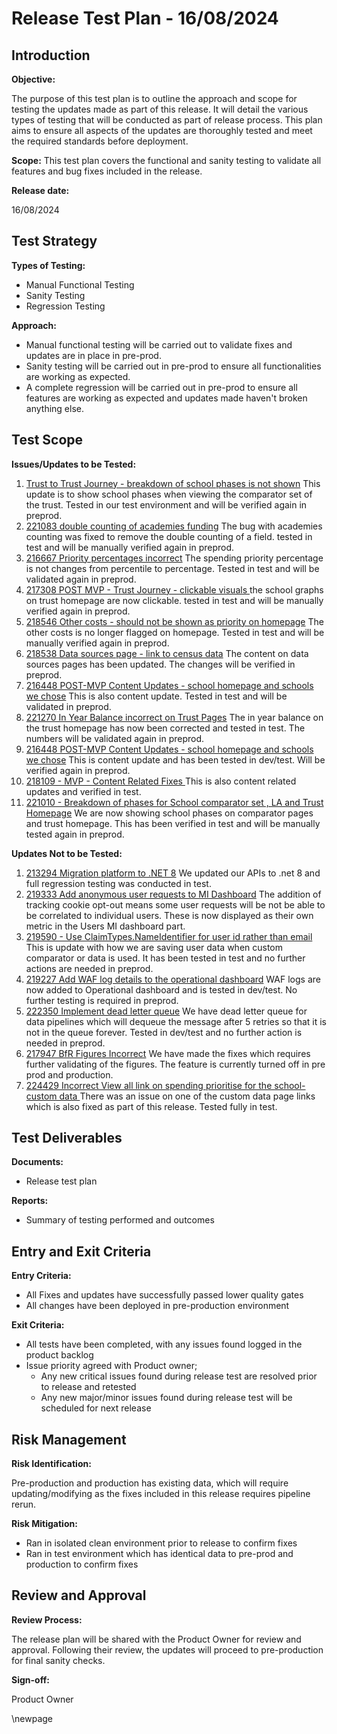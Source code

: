 ﻿# Release Test Plan - 16/08/2024

## Introduction
**Objective:**

The purpose of this test plan is to outline the approach and scope for testing the updates made as part of this release. It will detail the various types of testing that will be conducted as part of release process.  This plan aims to ensure all aspects of the updates are thoroughly tested and meet the required standards before deployment.

**Scope:**
This test plan covers the functional and sanity testing to validate all features and bug fixes included in the release.

**Release date:** 

16/08/2024

## Test Strategy
**Types of Testing:**

- Manual Functional Testing
- Sanity Testing
- Regression Testing

**Approach:**

- Manual functional testing will be carried out to validate fixes and updates are in place in pre-prod.
- Sanity testing will be carried out in pre-prod to ensure all functionalities are working as expected.
- A complete regression will be carried out in pre-prod to ensure all features are working as expected and updates made haven't broken anything else. 

## Test Scope
**Issues/Updates to be Tested:**

1. [Trust to Trust Journey - breakdown of school phases is not shown](https://dev.azure.com/dfe-ssp/s198-DfE-Benchmarking-service/_workitems/edit/217226) This update is to show school phases when viewing the comparator set of the trust. Tested in our test environment and will be verified again in preprod.
2. [221083 double counting of academies funding](https://dev.azure.com/dfe-ssp/s198-DfE-Benchmarking-service/_workitems/edit/221083) The bug with academies counting was fixed to remove the double counting of a field. tested in test and will be manually verified again in preprod. 
3. [216667 Priority percentages incorrect](https://dev.azure.com/dfe-ssp/s198-DfE-Benchmarking-service/_workitems/edit/216667) The spending priority percentage is not changes from percentile to percentage. Tested in test and will be validated again in preprod. 
4. [217308 POST MVP - Trust Journey - clickable visuals ](https://dev.azure.com/dfe-ssp/s198-DfE-Benchmarking-service/_workitems/edit/217308) the school graphs on trust homepage are now clickable. tested in test and will be manually verified again in preprod. 
5. [218546 Other costs - should not be shown as priority on homepage](https://dev.azure.com/dfe-ssp/s198-DfE-Benchmarking-service/_workitems/edit/218546) The other costs is no longer flagged on homepage. Tested in test and will be manually verified again in preprod. 
6. [218538 Data sources page - link to census data](https://dev.azure.com/dfe-ssp/s198-DfE-Benchmarking-service/_workitems/edit/218538) The content on data sources pages has been updated. The changes will be verified in preprod. 
7. [216448 POST-MVP Content Updates - school homepage and schools we chose](https://dev.azure.com/dfe-ssp/s198-DfE-Benchmarking-service/_workitems/edit/216448) This is also content update. Tested in test and will be validated in preprod. 
8. [221270 In Year Balance incorrect on Trust Pages](https://dev.azure.com/dfe-ssp/s198-DfE-Benchmarking-service/_workitems/edit/221270) The in year balance on the trust homepage has now been corrected and tested in test. The numbers will be validated again in preprod. 
9. [216448 POST-MVP Content Updates - school homepage and schools we chose](https://dev.azure.com/dfe-ssp/s198-DfE-Benchmarking-service/_workitems/edit/216448) This is content update and has been tested in dev/test. Will be verified again in preprod. 
10. [218109 - MVP - Content Related Fixes ](https://dfe-ssp.visualstudio.com/s198-DfE-Benchmarking-service/_workitems/edit/218109) This is also content related updates and verified in test. 
11. [221010 - Breakdown of phases for School comparator set , LA and Trust Homepage](https://dev.azure.com/dfe-ssp/s198-DfE-Benchmarking-service/_workitems/edit/221010) We are now showing school phases on comparator pages and trust homepage. This has been verified in test and will be manually tested again in preprod. 

**Updates Not to be Tested:**

1. [213294 Migration platform to .NET 8](https://dev.azure.com/dfe-ssp/s198-DfE-Benchmarking-service/_workitems/edit/213294) We updated our APIs to .net 8 and full regression testing was conducted in test. 
2. [219333 Add anonymous user requests to MI Dashboard](https://dev.azure.com/dfe-ssp/s198-DfE-Benchmarking-service/_workitems/edit/219333) The addition of tracking cookie opt-out means some user requests will be not be able to be correlated to individual users. These is now displayed as their own metric in the Users MI dashboard part.
3. [219590 - Use ClaimTypes.NameIdentifier for user id rather than email](https://dev.azure.com/dfe-ssp/s198-DfE-Benchmarking-service/_workitems/edit/219590) This is update with how we are saving user data when custom comparator or data is used. It has been tested in test and no further actions are needed in preprod.  
4. [219227 Add WAF log details to the operational dashboard](https://dev.azure.com/dfe-ssp/s198-DfE-Benchmarking-service/_workitems/edit/219227) WAF logs are now added to Operational dashboard and is tested in dev/test. No further testing is required in preprod. 
5. [222350 Implement dead letter queue](https://dev.azure.com/dfe-ssp/s198-DfE-Benchmarking-service/_workitems/edit/222350) We have dead letter queue for data pipelines which will dequeue the message after 5 retries so that it is not in the queue forever. Tested in dev/test and no further action is needed in preprod.
6. [217947 BfR Figures Incorrect](https://dev.azure.com/dfe-ssp/s198-DfE-Benchmarking-service/_workitems/edit/217947) We have made the fixes which requires further validating of the figures. The feature is currently turned off in pre prod and production.
7. [224429 Incorrect View all link on spending prioritise for the school- custom data ](https://dev.azure.com/dfe-ssp/s198-DfE-Benchmarking-service/_workitems/edit/224429) There was an issue on one of the custom data page links which is also fixed as part of this release. Tested fully in test. 

## Test Deliverables
**Documents:**

- Release test plan

**Reports:**

- Summary of testing performed and outcomes

## Entry and Exit Criteria
**Entry Criteria:**

- All Fixes and updates have successfully passed lower quality gates
- All changes have been deployed in pre-production environment

**Exit Criteria:**

- All tests have been completed, with any issues found logged in the product backlog
- Issue priority agreed with Product owner;
    - Any new critical issues found during release test are resolved prior to release and retested
    - Any new major/minor issues found during release test will be scheduled for next release


## Risk Management
**Risk Identification:**

Pre-production and production has existing data, which will require updating/modifying as the fixes included in this release requires pipeline rerun. 

**Risk Mitigation:**

- Ran in isolated clean environment prior to release to confirm fixes
- Ran in test environment which has identical data to pre-prod and production to confirm fixes

## Review and Approval
**Review Process:**

The release plan will be shared with the Product Owner for review and approval. Following their review, the updates will proceed to pre-production for final sanity checks.

**Sign-off:**

Product Owner

\newpage
